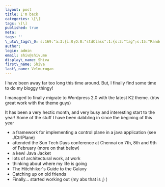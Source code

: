 ```yaml
---
layout: post
title: I'm back
categories: \[\]
tags: \[\]
published: true
meta:
tags: ''
\_utw\_tags\_0: s:169:"a:3:{i:0;O:8:"stdClass":1:{s:3:"tag";s:15:"Random-Thoughts";}i:1;O:8:"stdClass":1:{s:3:"tag";s:13:"short\_updates";}i:2;O:8:"stdClass":1:{s:3:"tag";s:12:"Site\_updates";}}";
author:
login: admin
email: shiv@shiv.me
display\_name: Shiva
first\_name: Shiva
last\_name: Velmurugan
---
```


I have been away far too long this time around. But, I finally find some time to do my bloggy thingy!

I managed to finally migrate to Wordpress 2.0 with the latest K2 theme. (btw great work with the theme guys)

It has been a very hectic month, and very busy and interesting start to the year! Some of the stuff I have been dabbling in since the begining of this year

- a framework for implementing a control plane in a java application (see JCtrlPlane)  
- attended the Sun Tech Days conference at Chennai on 7th, 8th and 9th of February (more on that below)  
- a kewl Java Jacket  
- lots of architectural work, at work  
- thinking about where my life is going  
- The Hitchhiker's Guide to the Galaxy  
- Catching up on old friends  
- Finally... started working out (my abs that is ;) )